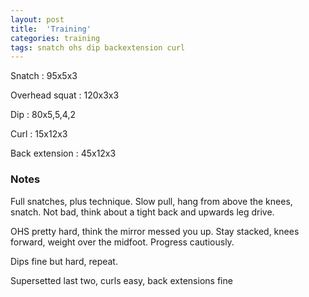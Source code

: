 ```yaml
---
layout: post
title:  'Training'
categories: training
tags: snatch ohs dip backextension curl
---
```


Snatch :   95x5x3

Overhead squat   :   120x3x3

Dip      :   80x5,5,4,2

Curl    : 15x12x3

Back extension  : 45x12x3

### Notes

Full snatches, plus technique. Slow pull, hang from above the knees, snatch. Not bad, think about a tight back and upwards leg drive.

OHS pretty hard, think the mirror messed you up. Stay stacked, knees forward, weight over the midfoot. Progress cautiously.

Dips fine but hard, repeat.

Supersetted last two, curls easy, back extensions fine
